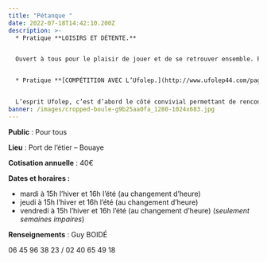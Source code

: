 ```yaml
---
title: "Pétanque "
date: 2022-07-18T14:42:10.200Z
description: >-
  * Pratique **LOISIRS ET DÉTENTE.**


  Ouvert à tous pour le plaisir de jouer et de se retrouver ensemble. Possibilité de concours interne selon la volonté des participants.


  * Pratique **[COMPÉTITION AVEC L’Ufolep.](http://www.ufolep44.com/page/p%C3%A9tanque)**


  L’esprit Ufolep, c’est d’abord le côté convivial permettant de rencontrer d’autres équipes de différentes communes actuellement 10 associations. Participation aux concours départementaux, régionaux, nationaux, suivant résultats.
banner: /images/cropped-boule-g9b25aa0fa_1280-1024x683.jpg
---
```

**Public** : Pour tous

**Lieu** : Port de l’étier – Bouaye

**Cotisation annuelle** : 40€

**Dates et horaires :**

* mardi à 15h l’hiver et 16h l’été (au changement d’heure)
* jeudi à 15h l’hiver et 16h l’été (au changement d’heure)
* vendredi à 15h l’hiver et 16h l’été (au changement d’heure) (*seulement semaines impaires*)

**Renseignements** : Guy BOIDÉ

06 45 96 38 23 / 02 40 65 49 18